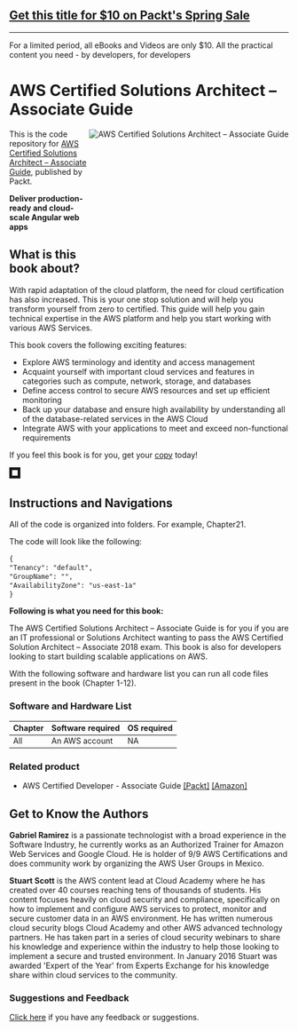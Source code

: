 ## [Get this title for $10 on Packt's Spring Sale](https://www.packt.com/B10781?utm_source=github&utm_medium=packt-github-repo&utm_campaign=spring_10_dollar_2022)
-----
For a limited period, all eBooks and Videos are only $10. All the practical content you need \- by developers, for developers

# AWS Certified Solutions Architect – Associate Guide

<a href="https://www.packtpub.com/virtualization-and-cloud/aws-certified-solution-architect-associate-guide?utm_source=github&utm_medium=repository&utm_campaign=9781789130669"><img src="https://www.packtpub.com/sites/default/files/9781789130669cover.png" alt="AWS Certified Solutions Architect – Associate Guide" height="256px" align="right"></a>

This is the code repository for [AWS Certified Solutions Architect – Associate Guide](https://www.packtpub.com/virtualization-and-cloud/aws-certified-solution-architect-associate-guide?utm_source=github&utm_medium=repository&utm_campaign=9781789130669), published by Packt.

**Deliver production-ready and cloud-scale Angular web apps**

## What is this book about?
With rapid adaptation of the cloud platform, the need for cloud certification has also increased. This is your one stop solution and will help you transform yourself from zero to certified. This guide will help you gain technical expertise in the AWS platform and help you start working with various AWS Services.

This book covers the following exciting features:
* Explore AWS terminology and identity and access management
* Acquaint yourself with important cloud services and features in categories such as compute, network, storage, and databases
* Define access control to secure AWS resources and set up efficient monitoring
* Back up your database and ensure high availability by understanding all of the database-related services in the AWS Cloud
* Integrate AWS with your applications to meet and exceed non-functional requirements

If you feel this book is for you, get your [copy](https://www.amazon.com/dp/1789130662) today!

<a href="https://www.packtpub.com/?utm_source=github&utm_medium=banner&utm_campaign=GitHubBanner"><img src="https://raw.githubusercontent.com/PacktPublishing/GitHub/master/GitHub.png" 
alt="https://www.packtpub.com/" border="5" /></a>


## Instructions and Navigations
All of the code is organized into folders. For example, Chapter21.

The code will look like the following:
```
{
"Tenancy": "default",
"GroupName": "",
"AvailabilityZone": "us-east-1a"
}
```

**Following is what you need for this book:**

The AWS Certified Solutions Architect – Associate Guide is for you if you are an IT professional or Solutions Architect wanting to pass the AWS Certified Solution Architect – Associate 2018 exam. This book is also for developers looking to start building scalable applications on AWS.

With the following software and hardware list you can run all code files present in the book (Chapter 1-12).

### Software and Hardware List

| Chapter  | Software required                   | OS required                        |
| -------- | ------------------------------------| -----------------------------------|
| All      | An AWS account                      | NA                                 |


### Related product <Other books you may enjoy>
* AWS Certified Developer - Associate Guide [[Packt]](https://www.packtpub.com/virtualization-and-cloud/aws-certified-developer-associate-guide?utm_source=github&utm_medium=repository&utm_campaign=9781787125629) [[Amazon]](https://www.amazon.com/dp/1787125629)


## Get to Know the Authors
**Gabriel Ramirez** is a passionate technologist with a broad experience in the Software Industry, he currently works as an Authorized Trainer for Amazon Web Services and Google Cloud.
He is holder of 9/9 AWS Certifications and does community work by organizing the AWS User Groups in Mexico.

**Stuart Scott** is the AWS content lead at Cloud Academy where he has created over 40 courses reaching tens of thousands of students. His content focuses heavily on cloud security and compliance, specifically on how to implement and configure AWS services to protect, monitor and secure customer data in an AWS environment.
He has written numerous cloud security blogs Cloud Academy and other AWS advanced technology partners. He has taken part in a series of cloud security webinars to share his knowledge and experience within the industry to help those looking to implement a secure and trusted environment.
In January 2016 Stuart was awarded 'Expert of the Year' from Experts Exchange for his knowledge share within cloud services to the community.

### Suggestions and Feedback
[Click here](https://docs.google.com/forms/d/e/1FAIpQLSdy7dATC6QmEL81FIUuymZ0Wy9vH1jHkvpY57OiMeKGqib_Ow/viewform) if you have any feedback or suggestions.
